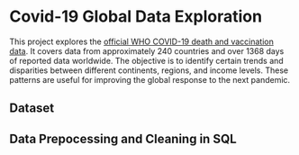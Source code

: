 # Covid-19 Global Data Exploration
This project explores the [official WHO COVID-19 death and vaccination data](https://ourworldindata.org/covid-cases). It covers data from approximately 240 countries and over 1368 days of reported data worldwide. The objective is to identify certain trends and disparities between different continents, regions, and income levels. These patterns are useful for improving the global response to the next pandemic.
## Dataset
## Data Prepocessing and Cleaning in SQL
